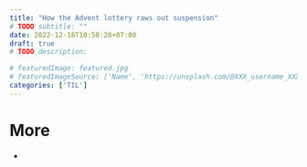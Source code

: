 ```yaml
---
title: "How the Advent lottery raws out suspension"
# TODO subtitle: ""
date: 2022-12-18T10:58:28+07:00
draft: true
# TODO description: 

# featuredImage: featured.jpg
# featuredImageSource: ['Name', 'https://unsplash.com/@XXX_username_XXX?utm_source=unsplash&utm_medium=referral&utm_content=creditCopyText']
categories: ['TIL']
---
```


<!--
# Plan
- Goals
    - learn about this (me)

- Who is this written for
    - me
    - HN, interested in psychology / dark patterns (?)

- Length: medium

# Structure
- intro
    - what is the advent lottery
    - what s special about it
- 
- conclusion

{< image src="images/image.jpg" alt="ALT" >}}
  DESCRIPTION
{< /image >}}

-->

# More
- []()